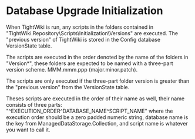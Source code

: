 # Database Upgrade Initialization

When TightWiki is run, any scripts in the folders contained in "TightWiki.Repository\Scripts\Initialization\Versions"
are executed. The "previous version" of TightWiki is stored in the Config database VersionState table.

The scripts are executed in the order denoted by the name of the folders in "Version\*", these folders are
expected to be named with a three-part version scheme. MMM.mmm.ppp (major.minor.patch).

The scripts are only executed if the three-part folder version is
greater than the "previous version" from the VersionState table.

Theses scripts are executed in the order of their name as well, their name consists of three parts:
"\^EXECUTION_ORDER\^DATABASE_NAME\^SCRIPT_NAME" where the execution order should be a zero padded numeric string,
database name is the key from ManagedDataStorage.Collection, and script name is whatever you want to call it.

